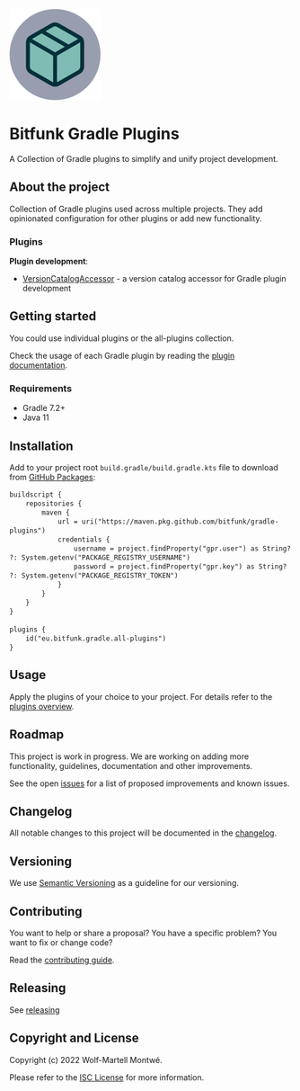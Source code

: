 [repository]: https://github.com/bitfunk/gradle-plugins
[issues]: https://github.com/bitfunk/gradle-plugins/issues
[releases]: https://github.com/bitfunk/gradle-plugins/releases

[plugins]: ./plugins/index.md
[changelog]: changelog.md
[contributing]: ./develop/contributing.md
[releasing]: ./develop/releasing.md
[license]: license.md

[VersionCatalogAccessor]: ./plugins/plugin/versionCatalogAccessor/index.md

![Logo](./assets/images/logo.png)

# Bitfunk Gradle Plugins

A Collection of Gradle plugins to simplify and unify project development.

## About the project

Collection of Gradle plugins used across multiple projects. They add opinionated configuration for other plugins or add new functionality.

### Plugins

**Plugin development**:

* [VersionCatalogAccessor] - a version catalog accessor for Gradle plugin development

## Getting started

You could use individual plugins or the all-plugins collection.

Check the usage of each Gradle plugin by reading the [plugin documentation][plugins].

### Requirements

* Gradle 7.2+
* Java 11

## Installation

Add to your project root `build.gradle/build.gradle.kts` file to download from [GitHub Packages](https://docs.github.com/en/packages/learn-github-packages/introduction-to-github-packages#authenticating-to-github-packages=):

```
buildscript {
    repositories {
        maven {
            url = uri("https://maven.pkg.github.com/bitfunk/gradle-plugins")
            credentials {
                username = project.findProperty("gpr.user") as String? ?: System.getenv("PACKAGE_REGISTRY_USERNAME")
                password = project.findProperty("gpr.key") as String? ?: System.getenv("PACKAGE_REGISTRY_TOKEN")
            }
        }
    }
}

plugins {
    id("eu.bitfunk.gradle.all-plugins")
}
```

## Usage

Apply the plugins of your choice to your project. For details refer to the [plugins overview][plugins].

## Roadmap

This project is work in progress. We are working on adding more functionality, guidelines,
documentation and other improvements.

See the open [issues] for a list of proposed improvements and known issues.

## Changelog

All notable changes to this project will be documented in the [changelog].

## Versioning

We use [Semantic Versioning](http://semver.org/) as a guideline for our versioning.

## Contributing

You want to help or share a proposal? You have a specific problem? You want to fix or change code?

Read the [contributing guide][contributing].

## Releasing

See [releasing]

## Copyright and License

Copyright (c) 2022 Wolf-Martell Montwé.

Please refer to the [ISC License][license] for more information.
